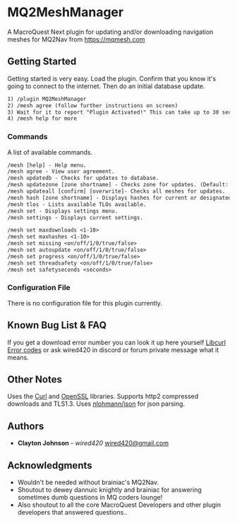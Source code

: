 # MQ2MeshManager

A MacroQuest Next plugin for updating and/or downloading navigation meshes for MQ2Nav from https://mqmesh.com

## Getting Started

Getting started is very easy. Load the plugin. Confirm that you know it's going to connect to the internet. Then do an initial database update.

```txt
1) /plugin MQ2MeshManager
2) /mesh agree (follow further instructions on screen)
3) Wait for it to report "Plugin Activated!" This can take up to 30 seconds. If accept in one window. All windows will get activated.
4) /mesh help for more
```

### Commands

A list of available commands.

```txt
/mesh [help] - Help menu.
/mesh agree - View user agreement.
/mesh updatedb - Checks for updates to database.
/mesh updatezone [zone shortname] - Checks zone for updates. (Default: current)
/mesh updateall [confirm] [overwrite]- Checks all meshes for updates.
/mesh hash [zone shortname] - Displays hashes for current or designated zone.
/mesh tlos - Lists available TLOs available.
/mesh set - Displays settings menu.
/mesh settings - Displays current settings.

/mesh set maxdownloads <1-10>
/mesh set maxhashes <1-10>
/mesh set missing <on/off/1/0/true/false>
/mesh set autoupdate <on/off/1/0/true/false>
/mesh set progress <on/off/1/0/true/false>
/mesh set threadsafety <on/off/1/0/true/false>
/mesh set safetyseconds <seconds>
```

### Configuration File

There is no configuration file for this plugin currently.

## Known Bug List & FAQ

If you get a download error number you can look it up here yourself [Libcurl Error codes](https://curl.se/libcurl/c/libcurl-errors.html) or ask wired420 in discord or forum private message what it means.

## Other Notes

Uses the [Curl](https://curl.se/libcurl/) and [OpenSSL](https://www.openssl.org/) libraries. Supports http2 compressed downloads and TLS1.3. Uses [nlohmann/json](https://github.com/nlohmann/json) for json parsing.

## Authors

* **Clayton Johnson** - *wired420* <wired420@gmail.com>


## Acknowledgments

* Wouldn't be needed without brainiac's MQ2Nav.
* Shoutout to dewey dannuic knightly and brainiac for answering sometimes dumb questions in MQ coders lounge!
* Also shoutout to all the core MacroQuest Developers and other plugin developers that answered questions..
